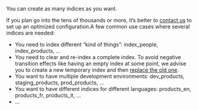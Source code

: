 You can create as many indices as you want.

If you plan go into the tens of thousands or more, it’s better to [contact us](mailto:enterprise@algolia.com) to set up an optimized configuration.A few common use cases where several indices are needed:

*   You need to index different “kind of things”: index_people, index_products, …
*   You need to clear and re-index a complete index. To avoid negative transition effects like having an empty index at some point, we advise you to create a new temporary index and then [replace the old one](https://www.algolia.com/doc/ruby#AtomicalIndexing).
*   You want to have multiple development environments: dev_products, staging_products, prod_products, …
*   You want to have different indices for different languages: products_en, products_fr, products_it, …
*   …